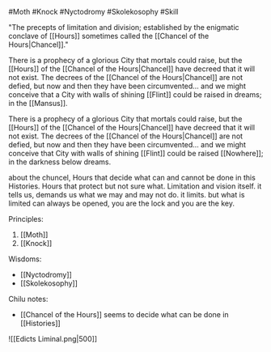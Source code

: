 #Moth #Knock #Nyctodromy #Skolekosophy #Skill 

"The precepts of limitation and division; established by the enigmatic conclave of [[Hours]] sometimes called the [[Chancel of the Hours|Chancel]]."

There is a prophecy of a glorious City that mortals could raise, but the [[Hours]] of the [[Chancel of the Hours|Chancel]] have decreed that it will not exist. The decrees of the [[Chancel of the Hours|Chancel]] are not defied, but now and then they have been circumvented… and we might conceive that a City with walls of shining [[Flint]] could be raised in dreams; in the [[Mansus]].

There is a prophecy of a glorious City that mortals could raise, but the [[Hours]] of the [[Chancel of the Hours|Chancel]] have decreed that it will not exist. The decrees of the [[Chancel of the Hours|Chancel]] are not defied, but now and then they have been circumvented… and we might conceive that City with walls of shining [[Flint]] could be raised [[Nowhere]]; in the darkness below dreams.

about the chuncel, Hours that decide what can and cannot be done in this Histories. Hours that protect but not sure what. Limitation and vision itself. it tells us, demands us what we may and may not do. it limits. but what is limited can always be opened, you are the lock and you are the key.

Principles:
1. [[Moth]]
2. [[Knock]]

Wisdoms:
- [[Nyctodromy]]
- [[Skolekosophy]]

Chilu notes:
- [[Chancel of the Hours]] seems to decide what can be done in [[Histories]]

![[Edicts Liminal.png|500]]